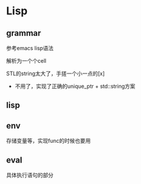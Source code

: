 # Lisp

## grammar

参考emacs lisp语法

解析为一个个cell

STL的string太大了，手搓一个小一点的[x]
* 不用了，实现了正确的unique_ptr + std::string方案

## lisp


## env

存储变量等，实现func的时候也要用

## eval

具体执行语句的部分